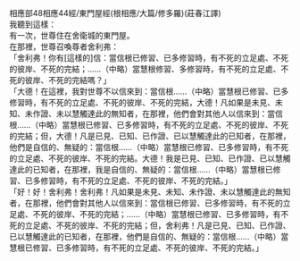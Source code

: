 相應部48相應44經/東門屋經(根相應/大篇/修多羅)(莊春江譯)  
我聽到這樣：  
有一次，世尊住在舍衛城的東門屋。  
在那裡，世尊召喚尊者舍利弗：  
「舍利弗！你有[這樣的]信：當信根已修習、已多修習時，有不死的立足處、不死的彼岸、不死的完結；……（中略）當慧根修習、多修習時，有不死的立足處、不死的彼岸、不死的完結嗎？」  
「大德！在這裡，我對世尊不以信來到：當信根……（中略）當慧根已修習、已多修習時，有不死的立足處、不死的彼岸、不死的完結，大德！凡如果是未見、未知、未作證、未以慧觸達此的無知者，在那裡，他們會對其他人以信來到：當信根……（中略）當慧根已修習、已多修習時，有不死的立足處、不死的彼岸、不死的完結；但，大德！凡是已見、已知、已作證、已以慧觸達此的已知者，在那裡，他們是自信的、無疑的：當信根……（中略）當慧根已修習、已多修習時，有不死的立足處、不死的彼岸、不死的完結。大德！我是已見、已知、已作證、已以慧觸達此的已知者，在那裡，我是自信的、無疑的：當信根……（中略）當慧根已修習、已多修習時，有不死的立足處、不死的彼岸、不死的完結。」  
「好！好！舍利弗！舍利弗！凡如果是未見、未知、未作證、未以慧觸達此的無知者，在那裡，他們會對其他人以信來到：當信根已修習、已多修習時，有不死的立足處、不死的彼岸、不死的完結；……（中略）當慧根已修習、已多修習時，有不死的立足處、不死的彼岸、不死的完結；但，舍利弗！凡是已見、已知、已作證、已以慧觸達此的已知者，在那裡，他們是自信的、無疑的：當信根……（中略）當慧根已修習、已多修習時，有不死的立足處、不死的彼岸、不死的完結。」  
  
  
